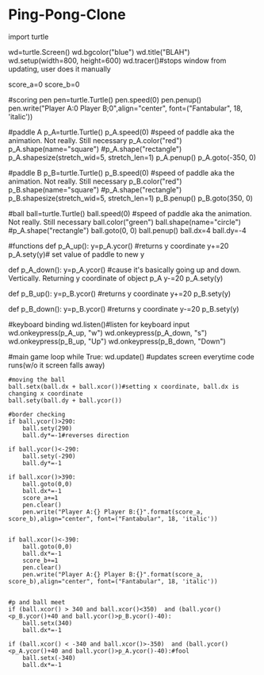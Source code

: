 # Ping-Pong-Clone
import turtle

wd=turtle.Screen()
wd.bgcolor("blue")
wd.title("BLAH")
wd.setup(width=800, height=600)
wd.tracer()#stops window from updating, user does it manually

score_a=0
score_b=0

#scoring pen
pen=turtle.Turtle()
pen.speed(0)
pen.penup()
pen.write("Player A:0 Player B;0",align="center", font=("Fantabular", 18, 'italic'))


#paddle A
p_A=turtle.Turtle()
p_A.speed(0) #speed of paddle aka the animation. Not really. Still necessary 
p_A.color("red")
p_A.shape(name="square") #p_A.shape("rectangle")
p_A.shapesize(stretch_wid=5, stretch_len=1)
p_A.penup()
p_A.goto(-350, 0)

#paddle B
p_B=turtle.Turtle()
p_B.speed(0) #speed of paddle aka the animation. Not really. Still necessary 
p_B.color("red")
p_B.shape(name="square") #p_A.shape("rectangle")
p_B.shapesize(stretch_wid=5, stretch_len=1)
p_B.penup()
p_B.goto(350, 0)

#ball
ball=turtle.Turtle()
ball.speed(0) #speed of paddle aka the animation. Not really. Still necessary 
ball.color("green")
ball.shape(name="circle") #p_A.shape("rectangle")
ball.goto(0, 0)
ball.penup()
ball.dx=4
ball.dy=-4

#functions 
def p_A_up():
    y=p_A.ycor() #returns y coordinate
    y+=20
    p_A.sety(y)# set value of paddle to new y 

def p_A_down():
    y=p_A.ycor() #cause it's basically going up and down. Vertically. Returning y coordinate of object p_A
    y-=20
    p_A.sety(y)

def p_B_up():
    y=p_B.ycor() #returns y coordinate
    y+=20
    p_B.sety(y)

def p_B_down():
    y=p_B.ycor() #returns y coordinate
    y-=20
    p_B.sety(y)

#keyboard binding
wd.listen()#listen for keyboard input
wd.onkeypress(p_A_up, "w")
wd.onkeypress(p_A_down, "s")
wd.onkeypress(p_B_up, "Up")
wd.onkeypress(p_B_down, "Down")

#main game loop
while True:
    wd.update()  #updates screen everytime code runs(w/o it screen falls away)

    #moving the ball
    ball.setx(ball.dx + ball.xcor())#setting x coordinate, ball.dx is changing x coordinate
    ball.sety(ball.dy + ball.ycor())

    #border checking
    if ball.ycor()>290:
        ball.sety(290)
        ball.dy*=-1#reverses direction 

    if ball.ycor()<-290:
        ball.sety(-290)
        ball.dy*=-1

    if ball.xcor()>390:
        ball.goto(0,0)
        ball.dx*=-1
        score_a+=1
        pen.clear()
        pen.write("Player A:{} Player B:{}".format(score_a, score_b),align="center", font=("Fantabular", 18, 'italic'))
    

    if ball.xcor()<-390:
        ball.goto(0,0)
        ball.dx*=-1
        score_b+=1
        pen.clear()
        pen.write("Player A:{} Player B:{}".format(score_a, score_b),align="center", font=("Fantabular", 18, 'italic'))
        

    #p and ball meet
    if (ball.xcor() > 340 and ball.xcor()<350)  and (ball.ycor()<p_B.ycor()+40 and ball.ycor()>p_B.ycor()-40):
        ball.setx(340)
        ball.dx*=-1

    if (ball.xcor() < -340 and ball.xcor()>-350)  and (ball.ycor()<p_A.ycor()+40 and ball.ycor()>p_A.ycor()-40):#fool
        ball.setx(-340)
        ball.dx*=-1

    
